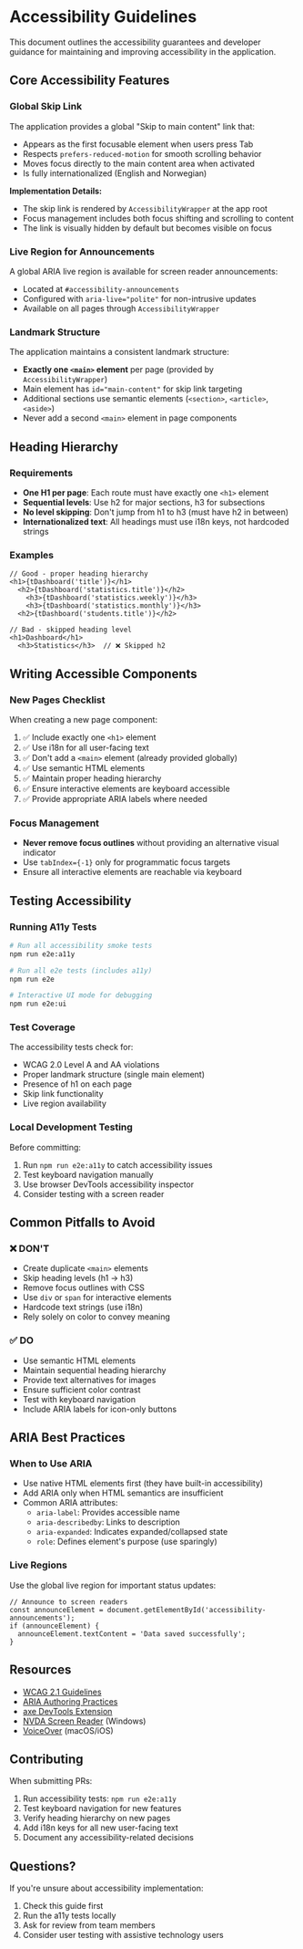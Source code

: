 # Accessibility Guidelines

This document outlines the accessibility guarantees and developer guidance for maintaining and improving accessibility in the application.

## Core Accessibility Features

### Global Skip Link

The application provides a global "Skip to main content" link that:

- Appears as the first focusable element when users press Tab
- Respects `prefers-reduced-motion` for smooth scrolling behavior
- Moves focus directly to the main content area when activated
- Is fully internationalized (English and Norwegian)

**Implementation Details:**
- The skip link is rendered by `AccessibilityWrapper` at the app root
- Focus management includes both focus shifting and scrolling to content
- The link is visually hidden by default but becomes visible on focus

### Live Region for Announcements

A global ARIA live region is available for screen reader announcements:

- Located at `#accessibility-announcements`
- Configured with `aria-live="polite"` for non-intrusive updates
- Available on all pages through `AccessibilityWrapper`

### Landmark Structure

The application maintains a consistent landmark structure:

- **Exactly one `<main>` element** per page (provided by `AccessibilityWrapper`)
- Main element has `id="main-content"` for skip link targeting
- Additional sections use semantic elements (`<section>`, `<article>`, `<aside>`)
- Never add a second `<main>` element in page components

## Heading Hierarchy

### Requirements

- **One H1 per page**: Each route must have exactly one `<h1>` element
- **Sequential levels**: Use h2 for major sections, h3 for subsections
- **No level skipping**: Don't jump from h1 to h3 (must have h2 in between)
- **Internationalized text**: All headings must use i18n keys, not hardcoded strings

### Examples

```tsx
// Good - proper heading hierarchy
<h1>{tDashboard('title')}</h1>
  <h2>{tDashboard('statistics.title')}</h2>
    <h3>{tDashboard('statistics.weekly')}</h3>
    <h3>{tDashboard('statistics.monthly')}</h3>
  <h2>{tDashboard('students.title')}</h2>

// Bad - skipped heading level
<h1>Dashboard</h1>
  <h3>Statistics</h3>  // ❌ Skipped h2
```

## Writing Accessible Components

### New Pages Checklist

When creating a new page component:

1. ✅ Include exactly one `<h1>` element
2. ✅ Use i18n for all user-facing text
3. ✅ Don't add a `<main>` element (already provided globally)
4. ✅ Use semantic HTML elements
5. ✅ Maintain proper heading hierarchy
6. ✅ Ensure interactive elements are keyboard accessible
7. ✅ Provide appropriate ARIA labels where needed

### Focus Management

- **Never remove focus outlines** without providing an alternative visual indicator
- Use `tabIndex={-1}` only for programmatic focus targets
- Ensure all interactive elements are reachable via keyboard

## Testing Accessibility

### Running A11y Tests

```bash
# Run all accessibility smoke tests
npm run e2e:a11y

# Run all e2e tests (includes a11y)
npm run e2e

# Interactive UI mode for debugging
npm run e2e:ui
```

### Test Coverage

The accessibility tests check for:

- WCAG 2.0 Level A and AA violations
- Proper landmark structure (single main element)
- Presence of h1 on each page
- Skip link functionality
- Live region availability

### Local Development Testing

Before committing:

1. Run `npm run e2e:a11y` to catch accessibility issues
2. Test keyboard navigation manually
3. Use browser DevTools accessibility inspector
4. Consider testing with a screen reader

## Common Pitfalls to Avoid

### ❌ DON'T

- Create duplicate `<main>` elements
- Skip heading levels (h1 → h3)
- Remove focus outlines with CSS
- Use `div` or `span` for interactive elements
- Hardcode text strings (use i18n)
- Rely solely on color to convey meaning

### ✅ DO

- Use semantic HTML elements
- Maintain sequential heading hierarchy
- Provide text alternatives for images
- Ensure sufficient color contrast
- Test with keyboard navigation
- Include ARIA labels for icon-only buttons

## ARIA Best Practices

### When to Use ARIA

- Use native HTML elements first (they have built-in accessibility)
- Add ARIA only when HTML semantics are insufficient
- Common ARIA attributes:
  - `aria-label`: Provides accessible name
  - `aria-describedby`: Links to description
  - `aria-expanded`: Indicates expanded/collapsed state
  - `role`: Defines element's purpose (use sparingly)

### Live Regions

Use the global live region for important status updates:

```tsx
// Announce to screen readers
const announceElement = document.getElementById('accessibility-announcements');
if (announceElement) {
  announceElement.textContent = 'Data saved successfully';
}
```

## Resources

- [WCAG 2.1 Guidelines](https://www.w3.org/WAI/WCAG21/quickref/)
- [ARIA Authoring Practices](https://www.w3.org/WAI/ARIA/apg/)
- [axe DevTools Extension](https://www.deque.com/axe/devtools/)
- [NVDA Screen Reader](https://www.nvaccess.org/) (Windows)
- [VoiceOver](https://support.apple.com/guide/voiceover/welcome/mac) (macOS/iOS)

## Contributing

When submitting PRs:

1. Run accessibility tests: `npm run e2e:a11y`
2. Test keyboard navigation for new features
3. Verify heading hierarchy on new pages
4. Add i18n keys for all new user-facing text
5. Document any accessibility-related decisions

## Questions?

If you're unsure about accessibility implementation:

1. Check this guide first
2. Run the a11y tests locally
3. Ask for review from team members
4. Consider user testing with assistive technology users
